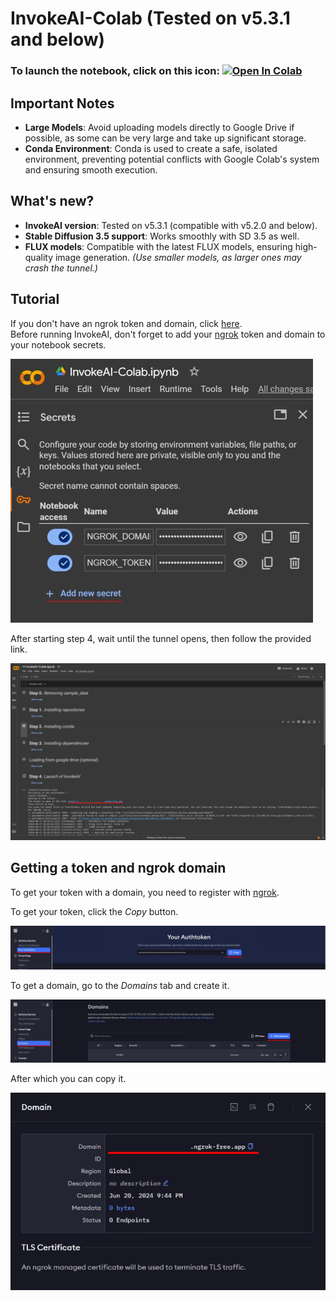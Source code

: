 # InvokeAI-Colab (Tested on v5.3.1 and below)

### To launch the notebook, click on this icon: [![Open In Colab](https://colab.research.google.com/assets/colab-badge.svg)](https://colab.research.google.com/github/AnyGogin31/InvokeAI-Colab/blob/main/InvokeAI_Colab.ipynb)

## Important Notes

- **Large Models**: Avoid uploading models directly to Google Drive if possible, as some can be very large and take up significant storage.
- **Conda Environment**: Conda is used to create a safe, isolated environment, preventing potential conflicts with Google Colab's system and ensuring smooth execution.

## What's new?

- **InvokeAI version**: Tested on v5.3.1 (compatible with v5.2.0 and below).
- **Stable Diffusion 3.5 support**: Works smoothly with SD 3.5 as well.
- **FLUX models**: Compatible with the latest FLUX models, ensuring high-quality image generation. _(Use smaller models, as larger ones may crash the tunnel.)_

## Tutorial

If you don't have an ngrok token and domain, click [here](#getting-a-token-and-ngrok-domain).  
Before running InvokeAI, don't forget to add your [ngrok](https://ngrok.com/) token and domain to your notebook secrets.

![image](/assets/d88b0ad3-0d40-40bb-a64b-96ea0287f34a.jpg)

After starting step 4, wait until the tunnel opens, then follow the provided link.

![image](/assets/5cbb3fcc-6cf8-4a45-97bd-c0cd51283d20.jpg)

## Getting a token and ngrok domain

To get your token with a domain, you need to register with [ngrok](https://ngrok.com/).

To get your token, click the _Copy_ button.

![image](/assets/aeafbda0-b2fa-43e1-87d5-3b5d3a3551a1.jpg)

To get a domain, go to the _Domains_ tab and create it.

![image](/assets/d5b79def-38a7-49c1-87a7-662a946f9e8a.jpg)

After which you can copy it.

![image](/assets/c889b06e-eb3b-40d4-ad6c-01ab50fe2083.jpg)
